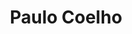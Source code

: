 ---
title: "Paulo Coelho"
hashtag: paulo-coelho
layout: hashtag
tags:
  - writer
  - Human Being
---